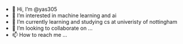 - 👋 Hi, I’m @yas305
- 👀 I’m interested in machine learning and ai
- 🌱 I’m currently learning and studying cs at univeristy of nottingham
- 💞️ I’m looking to collaborate on ...
- 📫 How to reach me ...

<!---
yas305/yas305 is a ✨ special ✨ repository because its `README.md` (this file) appears on your GitHub profile.
You can click the Preview link to take a look at your changes.
--->
